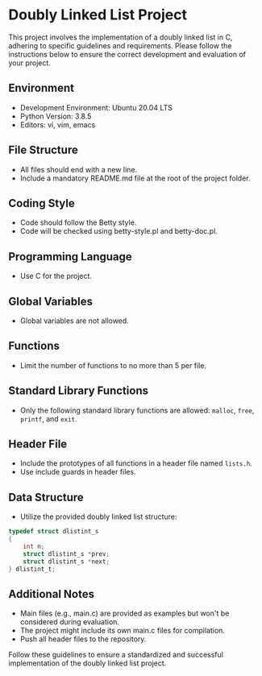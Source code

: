 # Doubly Linked List Project

This project involves the implementation of a doubly linked list in C, adhering to specific guidelines and requirements. Please follow the instructions below to ensure the correct development and evaluation of your project.

## Environment

- Development Environment: Ubuntu 20.04 LTS
- Python Version: 3.8.5
- Editors: vi, vim, emacs

## File Structure

- All files should end with a new line.
- Include a mandatory README.md file at the root of the project folder.

## Coding Style

- Code should follow the Betty style.
- Code will be checked using betty-style.pl and betty-doc.pl.

## Programming Language

- Use C for the project.

## Global Variables

- Global variables are not allowed.

## Functions

- Limit the number of functions to no more than 5 per file.

## Standard Library Functions

- Only the following standard library functions are allowed: `malloc`, `free`, `printf`, and `exit`.

## Header File

- Include the prototypes of all functions in a header file named `lists.h`.
- Use include guards in header files.

## Data Structure

- Utilize the provided doubly linked list structure:
```c
typedef struct dlistint_s
{
	int n;
	struct dlistint_s *prev;
	struct dlistint_s *next;
} dlistint_t;
```

## Additional Notes

- Main files (e.g., main.c) are provided as examples but won't be considered during evaluation.
- The project might include its own main.c files for compilation.
- Push all header files to the repository.

Follow these guidelines to ensure a standardized and successful implementation of the doubly linked list project.
